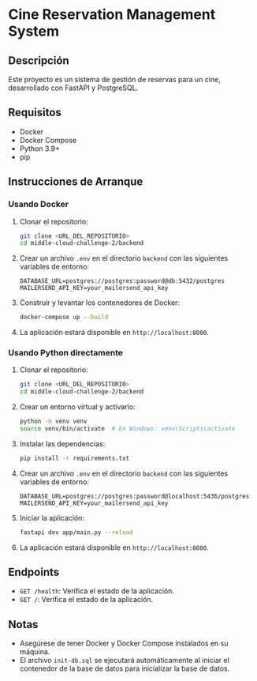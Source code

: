 # Cine Reservation Management System

## Descripción

Este proyecto es un sistema de gestión de reservas para un cine, desarrollado con FastAPI y PostgreSQL.

## Requisitos

- Docker
- Docker Compose
- Python 3.9+
- pip

## Instrucciones de Arranque

### Usando Docker

1. Clonar el repositorio:

    ```sh
    git clone <URL_DEL_REPOSITORIO>
    cd middle-cloud-challenge-2/backend
    ```

2. Crear un archivo `.env` en el directorio `backend` con las siguientes variables de entorno:

    ```env
    DATABASE_URL=postgres://postgres:password@db:5432/postgres
    MAILERSEND_API_KEY=your_mailersend_api_key
    ```

3. Construir y levantar los contenedores de Docker:

    ```sh
    docker-compose up --build
    ```

4. La aplicación estará disponible en `http://localhost:8080`.

### Usando Python directamente

1. Clonar el repositorio:

    ```sh
    git clone <URL_DEL_REPOSITORIO>
    cd middle-cloud-challenge-2/backend
    ```

2. Crear un entorno virtual y activarlo:

    ```sh
    python -m venv venv
    source venv/bin/activate  # En Windows: venv\Scripts\activate
    ```

3. Instalar las dependencias:

    ```sh
    pip install -r requirements.txt
    ```

4. Crear un archivo `.env` en el directorio `backend` con las siguientes variables de entorno:

    ```env
    DATABASE_URL=postgres://postgres:password@localhost:5436/postgres
    MAILERSEND_API_KEY=your_mailersend_api_key
    ```

5. Iniciar la aplicación:

    ```sh
    fastapi dev app/main.py --reload
    ```

6. La aplicación estará disponible en `http://localhost:8080`.

## Endpoints

- `GET /health`: Verifica el estado de la aplicación.
- `GET /`: Verifica el estado de la aplicación.

## Notas

- Asegúrese de tener Docker y Docker Compose instalados en su máquina.
- El archivo `init-db.sql` se ejecutará automáticamente al iniciar el contenedor de la base de datos para inicializar la base de datos.